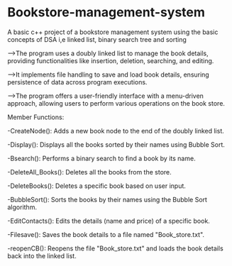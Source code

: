 # Bookstore-management-system
A basic c++ project of a bookstore management system using the basic concepts of DSA i,e linked list, binary search tree and sorting

-->The program uses a doubly linked list to manage the book details, providing functionalities like insertion, deletion, searching, and editing.

-->It implements file handling to save and load book details, ensuring persistence of data across program executions.

-->The program offers a user-friendly interface with a menu-driven approach, allowing users to perform various operations on the book store.

Member Functions:

-CreateNode(): Adds a new book node to the end of the doubly linked list.

-Display(): Displays all the books sorted by their names using Bubble Sort.

-Bsearch(): Performs a binary search to find a book by its name.

-DeleteAll_Books(): Deletes all the books from the store.

-DeleteBooks(): Deletes a specific book based on user input.

-BubbleSort(): Sorts the books by their names using the Bubble Sort algorithm.

-EditContacts(): Edits the details (name and price) of a specific book.

-Filesave(): Saves the book details to a file named "Book_store.txt".

-reopenCB(): Reopens the file "Book_store.txt" and loads the book details back into the linked list.
